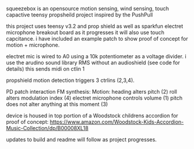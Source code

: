 squeezebox is an opensource motion sensing, wind sensing, touch capactive teensy propsheild project inspired by the PushPull

this project uses teensy v3.2 and prop shield as well as sparkfun electret microphone breakout board as it progresses it will also use touch capcitance. i have included an example patch to show proof of concept for motion + microphone. 

electret mic is wired to A0 using a 10k potentiometer as a voltage divider. i use the arudino sound library RMS without an audioshield (see code for details)
this sends midi on ctlin 1

propshield motion detection triggers 3 ctrlins (2,3,4).

PD patch interaction FM synthesis: 
Motion:
heading alters pitch (2)
roll alters modulation index (4)
electret microphone controls volume (1)
pitch does not alter anything at this moment (3)

device is housed in top portion of a Woodstock childrens accordion for proof of concept:
https://www.amazon.com/Woodstock-Kids-Accordion-Music-Collection/dp/B00008XL18

updates to build and readme will follow as project progresses.